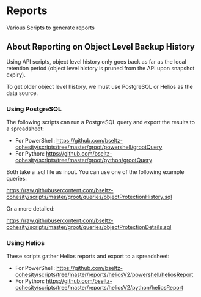 # Reports

Various Scripts to generate reports

## About Reporting on Object Level Backup History

Using API scripts, object level history only goes back as far as the local retention period (object level history is pruned from the API upon snapshot expiry).

To get older object level history, we must use PostgreSQL or Helios as the data source.

### Using PostgreSQL

The following scripts can run a PostgreSQL query and export the results to a spreadsheet:

* For PowerShell: <https://github.com/bseltz-cohesity/scripts/tree/master/groot/powershell/grootQuery>
* For Python: <https://github.com/bseltz-cohesity/scripts/tree/master/groot/python/grootQuery>

Both take a .sql file as input. You can use one of the following example queries:

<https://raw.githubusercontent.com/bseltz-cohesity/scripts/master/groot/queries/objectProtectionHistory.sql>

Or a more detailed:

<https://raw.githubusercontent.com/bseltz-cohesity/scripts/master/groot/queries/objectProtectionDetails.sql>

### Using Helios

These scripts gather Helios reports and export to a spreadsheet:

* For PowerShell: <https://github.com/bseltz-cohesity/scripts/tree/master/reports/heliosV2/powershell/heliosReport>
* For Python: <https://github.com/bseltz-cohesity/scripts/tree/master/reports/heliosV2/python/heliosReport>
